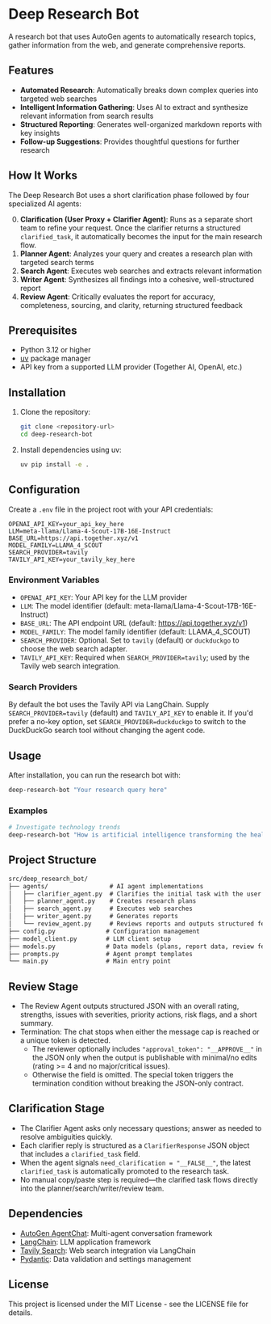 # Deep Research Bot

A research bot that uses AutoGen agents to automatically research topics, gather information from the web, and generate comprehensive reports.

## Features

- **Automated Research**: Automatically breaks down complex queries into targeted web searches
- **Intelligent Information Gathering**: Uses AI to extract and synthesize relevant information from search results
- **Structured Reporting**: Generates well-organized markdown reports with key insights
- **Follow-up Suggestions**: Provides thoughtful questions for further research

## How It Works

The Deep Research Bot uses a short clarification phase followed by four specialized AI agents:

0. **Clarification (User Proxy + Clarifier Agent)**: Runs as a separate short team to refine your request. Once the clarifier returns a structured `clarified_task`, it automatically becomes the input for the main research flow.
1. **Planner Agent**: Analyzes your query and creates a research plan with targeted search terms
2. **Search Agent**: Executes web searches and extracts relevant information
3. **Writer Agent**: Synthesizes all findings into a cohesive, well-structured report
4. **Review Agent**: Critically evaluates the report for accuracy, completeness, sourcing, and clarity, returning structured feedback

## Prerequisites

- Python 3.12 or higher
- [uv](https://github.com/astral-sh/uv) package manager
- API key from a supported LLM provider (Together AI, OpenAI, etc.)

## Installation

1. Clone the repository:

   ```bash
   git clone <repository-url>
   cd deep-research-bot
   ```

2. Install dependencies using uv:

   ```bash
   uv pip install -e .
   ```

## Configuration

Create a `.env` file in the project root with your API credentials:

```env
OPENAI_API_KEY=your_api_key_here
LLM=meta-llama/Llama-4-Scout-17B-16E-Instruct
BASE_URL=https://api.together.xyz/v1
MODEL_FAMILY=LLAMA_4_SCOUT
SEARCH_PROVIDER=tavily
TAVILY_API_KEY=your_tavily_key_here
```

### Environment Variables

- `OPENAI_API_KEY`: Your API key for the LLM provider
- `LLM`: The model identifier (default: meta-llama/Llama-4-Scout-17B-16E-Instruct)
- `BASE_URL`: The API endpoint URL (default: <https://api.together.xyz/v1>)
- `MODEL_FAMILY`: The model family identifier (default: LLAMA_4_SCOUT)
- `SEARCH_PROVIDER`: Optional. Set to `tavily` (default) or `duckduckgo` to choose the web search adapter.
- `TAVILY_API_KEY`: Required when `SEARCH_PROVIDER=tavily`; used by the Tavily web search integration.

### Search Providers

By default the bot uses the Tavily API via LangChain. Supply `SEARCH_PROVIDER=tavily` (default) and `TAVILY_API_KEY` to enable it. If you'd prefer a no-key option, set `SEARCH_PROVIDER=duckduckgo` to switch to the DuckDuckGo search tool without changing the agent code.

## Usage

After installation, you can run the research bot with:

```bash
deep-research-bot "Your research query here"
```

### Examples

```bash
# Investigate technology trends
deep-research-bot "How is artificial intelligence transforming the healthcare industry?"
```

## Project Structure

```md
src/deep_research_bot/
├── agents/                 # AI agent implementations
│   ├── clarifier_agent.py  # Clarifies the initial task with the user
│   ├── planner_agent.py    # Creates research plans
│   ├── search_agent.py     # Executes web searches
│   ├── writer_agent.py     # Generates reports
│   └── review_agent.py     # Reviews reports and outputs structured feedback
├── config.py              # Configuration management
├── model_client.py        # LLM client setup
├── models.py              # Data models (plans, report data, review feedback)
├── prompts.py             # Agent prompt templates
└── main.py                # Main entry point
```

## Review Stage

- The Review Agent outputs structured JSON with an overall rating, strengths, issues with severities, priority actions, risk flags, and a short summary.
- Termination: The chat stops when either the message cap is reached or a unique token is detected.
  - The reviewer optionally includes `"approval_token": "__APPROVE__"` in the JSON only when the output is publishable with minimal/no edits (rating >= 4 and no major/critical issues).
  - Otherwise the field is omitted. The special token triggers the termination condition without breaking the JSON-only contract.

## Clarification Stage

- The Clarifier Agent asks only necessary questions; answer as needed to resolve ambiguities quickly.
- Each clarifier reply is structured as a `ClarifierResponse` JSON object that includes a `clarified_task` field.
- When the agent signals `need_clarification = "__FALSE__"`, the latest `clarified_task` is automatically promoted to the research task.
- No manual copy/paste step is required—the clarified task flows directly into the planner/search/writer/review team.

## Dependencies

- [AutoGen AgentChat](https://microsoft.github.io/autogen/): Multi-agent conversation framework
- [LangChain](https://github.com/langchain-ai/langchain): LLM application framework
- [Tavily Search](https://docs.tavily.com/): Web search integration via LangChain
- [Pydantic](https://docs.pydantic.dev/): Data validation and settings management

## License

This project is licensed under the MIT License - see the LICENSE file for details.
